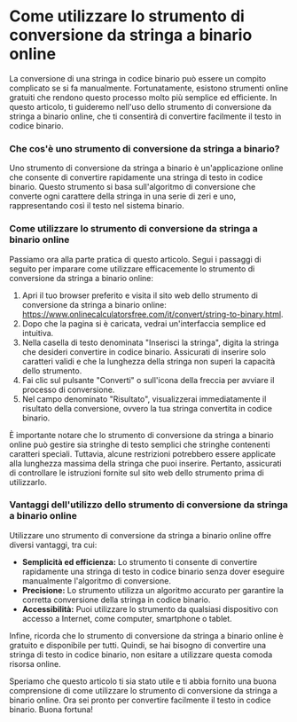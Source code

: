 Come utilizzare lo strumento di conversione da stringa a binario online
=======================================================================

La conversione di una stringa in codice binario può essere un compito complicato se si fa manualmente. Fortunatamente, esistono strumenti online gratuiti che rendono questo processo molto più semplice ed efficiente. In questo articolo, ti guideremo nell'uso dello strumento di conversione da stringa a binario online, che ti consentirà di convertire facilmente il testo in codice binario.

### Che cos'è uno strumento di conversione da stringa a binario?

Uno strumento di conversione da stringa a binario è un'applicazione online che consente di convertire rapidamente una stringa di testo in codice binario. Questo strumento si basa sull'algoritmo di conversione che converte ogni carattere della stringa in una serie di zeri e uno, rappresentando così il testo nel sistema binario.

### Come utilizzare lo strumento di conversione da stringa a binario online

Passiamo ora alla parte pratica di questo articolo. Segui i passaggi di seguito per imparare come utilizzare efficacemente lo strumento di conversione da stringa a binario online:

1. Apri il tuo browser preferito e visita il sito web dello strumento di conversione da stringa a binario online: <https://www.onlinecalculatorsfree.com/it/convert/string-to-binary.html>.
2. Dopo che la pagina si è caricata, vedrai un'interfaccia semplice ed intuitiva.
3. Nella casella di testo denominata "Inserisci la stringa", digita la stringa che desideri convertire in codice binario. Assicurati di inserire solo caratteri validi e che la lunghezza della stringa non superi la capacità dello strumento.
4. Fai clic sul pulsante "Converti" o sull'icona della freccia per avviare il processo di conversione.
5. Nel campo denominato "Risultato", visualizzerai immediatamente il risultato della conversione, ovvero la tua stringa convertita in codice binario.

È importante notare che lo strumento di conversione da stringa a binario online può gestire sia stringhe di testo semplici che stringhe contenenti caratteri speciali. Tuttavia, alcune restrizioni potrebbero essere applicate alla lunghezza massima della stringa che puoi inserire. Pertanto, assicurati di controllare le istruzioni fornite sul sito web dello strumento prima di utilizzarlo.

### Vantaggi dell'utilizzo dello strumento di conversione da stringa a binario online

Utilizzare uno strumento di conversione da stringa a binario online offre diversi vantaggi, tra cui:

- **Semplicità ed efficienza:** Lo strumento ti consente di convertire rapidamente una stringa di testo in codice binario senza dover eseguire manualmente l'algoritmo di conversione.
- **Precisione:** Lo strumento utilizza un algoritmo accurato per garantire la corretta conversione della stringa in codice binario.
- **Accessibilità:** Puoi utilizzare lo strumento da qualsiasi dispositivo con accesso a Internet, come computer, smartphone o tablet.

Infine, ricorda che lo strumento di conversione da stringa a binario online è gratuito e disponibile per tutti. Quindi, se hai bisogno di convertire una stringa di testo in codice binario, non esitare a utilizzare questa comoda risorsa online.

Speriamo che questo articolo ti sia stato utile e ti abbia fornito una buona comprensione di come utilizzare lo strumento di conversione da stringa a binario online. Ora sei pronto per convertire facilmente il testo in codice binario. Buona fortuna!